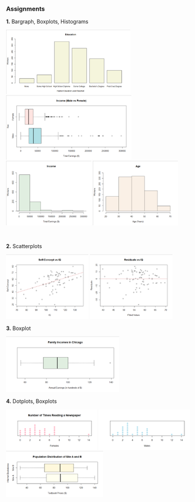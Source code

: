 ### Assignments

**1.** Bargraph, Boxplots, Histograms <br>

<img alt="BARGRAPH" src="https://github.com/m-bien/STA-271-Fundamental-Concepts-of-Statistics/blob/b03a8fa11d3259c7152d40aa81ba4a1a5945ef3c/Graphs/1.0.png" height="175px"/><br>
<img alt="BOXPLOT" src="https://github.com/m-bien/STA-271-Fundamental-Concepts-of-Statistics/blob/b03a8fa11d3259c7152d40aa81ba4a1a5945ef3c/Graphs/1.2.png" height="175px"/><br> 
<img alt="HISTOGRAM1" src="https://github.com/m-bien/STA-271-Fundamental-Concepts-of-Statistics/blob/b03a8fa11d3259c7152d40aa81ba4a1a5945ef3c/Graphs/1.1.png" height="175px"/>
<img alt="HISTOGRAM2" src="https://github.com/m-bien/STA-271-Fundamental-Concepts-of-Statistics/blob/b03a8fa11d3259c7152d40aa81ba4a1a5945ef3c/Graphs/1.3.png" height="175px"/> 

<br/>

**2.** Scatterplots

<img alt="SCATTERPLOT1" src="https://github.com/m-bien/STA-271-Fundamental-Concepts-of-Statistics/blob/b03a8fa11d3259c7152d40aa81ba4a1a5945ef3c/Graphs/2.0.png" height="175px"/> <img alt="SCATTERPLOT2" src="https://github.com/m-bien/STA-271-Fundamental-Concepts-of-Statistics/blob/b03a8fa11d3259c7152d40aa81ba4a1a5945ef3c/Graphs/2.1.png" height="175px"/> <br>


**3.** Boxplot

<img alt="BOXPLOT" src="https://github.com/m-bien/STA-271-Fundamental-Concepts-of-Statistics/blob/b03a8fa11d3259c7152d40aa81ba4a1a5945ef3c/Graphs/3.0.png" height="150px"/> 

<br/>

**4.** Dotplots, Boxplots

<img alt="DOTPLOT" src="https://github.com/m-bien/STA-271-Fundamental-Concepts-of-Statistics/blob/b03a8fa11d3259c7152d40aa81ba4a1a5945ef3c/Graphs/4.0.png" height="110px"/> <img alt="DOTPLOT" src="https://github.com/m-bien/STA-271-Fundamental-Concepts-of-Statistics/blob/b03a8fa11d3259c7152d40aa81ba4a1a5945ef3c/Graphs/4.1.png" height="110px"/>  
<img alt="BOXPLOT" src="https://github.com/m-bien/STA-271-Fundamental-Concepts-of-Statistics/blob/b03a8fa11d3259c7152d40aa81ba4a1a5945ef3c/Graphs/4.2.png" height="125px"/>  

